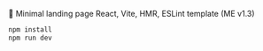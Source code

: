 🌲 Minimal landing page React, Vite, HMR, ESLint template (ME v1.3)

```bash
npm install
npm run dev
```
